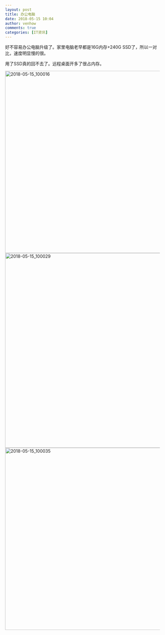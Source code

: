 ```yaml
---
layout: post
title: 办公电脑
date: 2018-05-15 10:04
author: venhow
comments: true
categories: [IT资讯]
---
```

好不容易办公电脑升级了。家里电脑老早都是16G内存+240G SSD了，所以一对比，速度明显慢的很。

用了SSD真的回不去了。远程桌面开多了很占内存。

<img class="alignnone size-full wp-image-6107" src="https://venhow.files.wordpress.com/2018/05/2018-05-15_100016.png" alt="2018-05-15_100016" width="786" height="593" /><img class="alignnone size-full wp-image-6108" src="https://venhow.files.wordpress.com/2018/05/2018-05-15_100029.png" alt="2018-05-15_100029" width="952" height="634" /><img class="alignnone size-full wp-image-6109" src="https://venhow.files.wordpress.com/2018/05/2018-05-15_100035.png" alt="2018-05-15_100035" width="666" height="593" />
